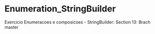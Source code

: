 # Enumeration_StringBuilder
Exercicio Enumeracoes e composicoes - StringBuilder: Section 13: Brach master

